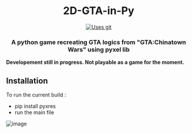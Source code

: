 <h1 align="center">
  2D-GTA-in-Py
</h1>
<p align="center">
    <a href="https://github.com/pingouinn/2D-GTA-in-Py">
        <img src="https://img.shields.io/badge/Git-F05032?style=for-the-badge&logo=git&logoColor=white" alt="Uses git">
    </a>
</p>
<h3 align="center">
    <strong>A python game recreating GTA logics from "GTA:Chinatown Wars" using pyxel lib</strong>
</h3>

**Developement still in progress. Not playable as a game for the moment.**

## Installation

To run the current build :

- pip install pyxres 
- run the main file

![image](https://user-images.githubusercontent.com/72406765/172855950-625e1d51-8fc4-4322-941b-81481fb698bd.png)

